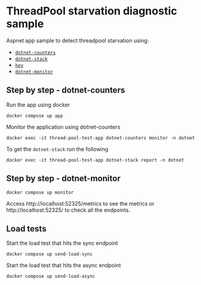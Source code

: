 # ThreadPool starvation diagnostic sample

Aspnet app sample to detect threadpool starvation using:
- [`dotnet-counters`](https://learn.microsoft.com/en-us/dotnet/core/diagnostics/dotnet-counters)
- [`dotnet-stack`](https://learn.microsoft.com/en-us/dotnet/core/diagnostics/dotnet-stack)
- [`hey`](https://github.com/rakyll/hey)
- [`dotnet-monitor`](https://learn.microsoft.com/en-us/dotnet/core/diagnostics/dotnet-monitor)

## Step by step - dotnet-counters

Run the app using docker

```
docker compose up app
```

Monitor the application using dotnet-counters

```
docker exec -it thread-pool-test-app dotnet-counters monitor -n dotnet
```

To get the `dotnet-stack` run the following

```
docker exec -it thread-pool-test-app dotnet-stack report -n dotnet
```

## Step by step - dotnet-monitor

```
docker compose up monitor
```

Access http://localhost:52325/metrics to see the metrics or http://localhost:52325/ to check all the endpoints. 


## Load tests

Start the load test that hits the sync endpoint

```
docker compose up send-load-sync
```

Start the load test that hits the async endpoint

```
docker compose up send-load-async
```